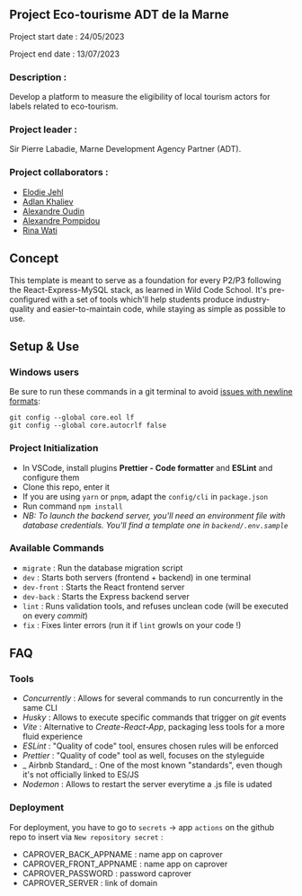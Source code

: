 <h2> Project Eco-tourisme ADT de la Marne</h2>

<div>
<p>Project start date : 24/05/2023</p>
<p>Project end date : 13/07/2023</p>
</div>

<div>
<h3>Description :</h3>
<p>Develop a platform to measure the eligibility of local tourism actors for labels related to eco-tourism.</p>
</div>

<div>
<h3>Project leader :</h3>
<p>Sir Pierre Labadie, Marne Development Agency Partner (ADT).</p>
</div>

<div>
<h3>Project collaborators :</h3>
<ul>
<li> <a href="https://www.linkedin.com/in/elodie-jehl/">Elodie Jehl</a></li>
<li> <a href="https://www.linkedin.com/in/khaliev/">Adlan Khaliev</a></li>
<li> <a href="https://www.linkedin.com/in/alexandre-oudin-b66b98236/">Alexandre Oudin</a></li>
<li> <a href="https://www.linkedin.com/in/apompidou/">Alexandre Pompidou</a></li>
<li> <a href="https://www.linkedin.com/in/ni-kadek-rina-wati/)">Rina Wati</a></li>
</ul>
</div>

## Concept

This template is meant to serve as a foundation for every P2/P3 following the React-Express-MySQL stack, as learned in Wild Code School.
It's pre-configured with a set of tools which'll help students produce industry-quality and easier-to-maintain code, while staying as simple as possible to use.

## Setup & Use

### Windows users

Be sure to run these commands in a git terminal to avoid [issues with newline formats](https://en.wikipedia.org/wiki/Newline#Issues_with_different_newline_formats):

```
git config --global core.eol lf
git config --global core.autocrlf false
```

### Project Initialization

- In VSCode, install plugins **Prettier - Code formatter** and **ESLint** and configure them
- Clone this repo, enter it
- If you are using `yarn` or `pnpm`, adapt the `config/cli` in `package.json`
- Run command `npm install`
- _NB: To launch the backend server, you'll need an environment file with database credentials. You'll find a template one in `backend/.env.sample`_

### Available Commands

- `migrate` : Run the database migration script
- `dev` : Starts both servers (frontend + backend) in one terminal
- `dev-front` : Starts the React frontend server
- `dev-back` : Starts the Express backend server
- `lint` : Runs validation tools, and refuses unclean code (will be executed on every _commit_)
- `fix` : Fixes linter errors (run it if `lint` growls on your code !)

## FAQ

### Tools

- _Concurrently_ : Allows for several commands to run concurrently in the same CLI
- _Husky_ : Allows to execute specific commands that trigger on _git_ events
- _Vite_ : Alternative to _Create-React-App_, packaging less tools for a more fluid experience
- _ESLint_ : "Quality of code" tool, ensures chosen rules will be enforced
- _Prettier_ : "Quality of code" tool as well, focuses on the styleguide
- _ Airbnb Standard_ : One of the most known "standards", even though it's not officially linked to ES/JS
- _Nodemon_ : Allows to restart the server everytime a .js file is udated

### Deployment

For deployment, you have to go to `secrets` → app `actions` on the github repo to insert via `New repository secret` :

- CAPROVER_BACK_APPNAME : name app on caprover
- CAPROVER_FRONT_APPNAME : name app on caprover
- CAPROVER_PASSWORD : password caprover
- CAPROVER_SERVER : link of domain
